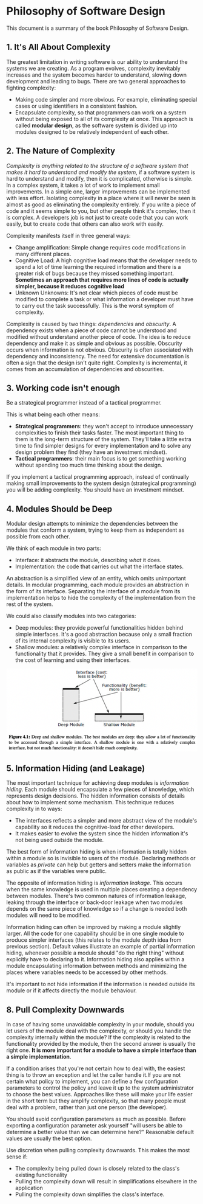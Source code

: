 # Philosophy of Software Design

This document is a summary of the book Philosophy of Software Design.

## 1. It's All About Complexity

The greatest limitation in writing software is our ability to understand the systems we are creating. As a program evolves, complexity inevitably increases and the system becomes harder to understand, slowing down development and leading to bugs.
There are two general approaches to fighting complexity:
- Making code simpler and more obvious. For example, eliminating special cases or using identifiers in a consistent fashion.
- Encapsulate complexity, so that programmers can work on a system without being exposed to all of its complexity at once. This approach is called **modular design**, as the software system is divided up into modules designed to be relatively independent of each other.

## 2. The Nature of Complexity

_Complexity is anything related to the structure of a software system that
makes it hard to understand and modify the system_, if a software system is
hard to understand and modify, then it is complicated, otherwise is simple. In
a complex system, it takes a lot of work to implement small improvements. In a
simple one, larger improvements can be implemented with less effort. Isolating
complexity in a place where it will never be seen is almost as good as
eliminating the complexity entirely. If you write a piece of code and it seems
simple to you, but other people think it's complex, then it is complex. A
developers job is not just to create code that you can work easily, but to
create code that others can also work with easily.

Complexity manifests itself in three general ways:
- Change amplification: Simple change requires code modifications in many
  different places.
- Cognitive Load: A high cognitive load means that the developer needs to spend
  a lot of time learning the required information and there is a greater risk
  of bugs because they missed something important. **Sometimes an approach that
  requires more lines of code is actually simpler, because it reduces cognitive
  load**
- Unknown Unknowns: It's not clear which pieces of code must be modified to
  complete a task or what information a developer must have to carry out the
  task successfully. This is the worst symptom of complexity.

Complexity is caused by two things: _dependencies_ and _obscurity_. A
dependency exists when a piece of code cannot be understood and modified
without understand another piece of code. The idea is to reduce dependency and
make it as simple and obvious as possible. Obscurity occurs when information is
not obvious. Obscurity is often associated with dependency and inconsistency.
The need for extensive documentation is often a sign that the design isn't
quite right. Complexity is incremental, it comes from an accumulation of
dependencies and obscurities.

## 3. Working code isn't enough
Be a strategical programmer instead of a tactical programmer. 

This is what being each other means:
- **Strategical programmers**: they won't accept to introduce unnecessary complexities to finish their tasks faster. The most important thing to them is the long-term structure of the system. They'll take a little extra time to find simpler designs for every implementation and to solve any design problem they find (they have an investment mindset).
- **Tactical programmers**: their main focus is to get something working without spending too much time thinking about the design.

If you implement a tactical programming approach, instead of continually making small improvements to the system design (strategical programming) you will be adding complexity. You should have an investment mindset.

## 4. Modules Should be Deep

Modular design attempts to minimize the dependencies between the modules that conform a system, trying to keep them as independent as possible from each other.

We think of each module in two parts:
  - Interface: it abstracts the module, describing _what_ it does.
  - Implementation: the code that carries out what the interface states.

An abstraction is a simplified view of an entity, which omits unimportant details. In modular programming, each module provides an abstraction in the form of its interface. Separating the interface of a module from its implementation helps to hide the complexity of the implementation from the rest of the system.

We could also classify modules into two categories:
  - Deep modules: they provide powerful functionalities hidden behind simple interfaces. It's a good abstraction because only a small fraction of its internal complexity is visible to its users.
  - Shallow modules: a relatively complex interface in comparison to the functionality that it provides. They give a small benefit in comparison to the cost of learning and using their interfaces.

![Deep vs shallow diagram](figures/deep_vs_shallow.png)

## 5. Information Hiding (and Leakage)

The most important technique for achieving deep modules is _information hiding_. Each module should encapsulate a few pieces of knowledge, which represents design decisions. The hidden information consists of details about how to implement some mechanism. This technique reduces complexity in to ways:
- The interfaces reflects a simpler and more abstract view of the module's capability so it reduces the cognitive-load for other developers.
- It makes easier to evolve the system since the hidden information it's not being used outside the module.

The best form of information hiding is when information is totally hidden within a module so is invisible to users of the module. Declaring methods or variables as _private_ can help but getters and setters make the information as public as if the variables were public.

The opposite of information hiding is _information leakage_. This occurs when the same knowledge is used in multiple places creating a dependency between modules. There's two common natures of information leakage, leaking through the interface or back-door leakage when two modules depends on the same piece of knowledge so if a change is needed both modules will need to be modified.

Information hiding can often be improved by making a module slightly larger. All the code for one capability should be in one single module to produce simpler interfaces (this relates to the module depth idea from previous section). Default values illustrate an example of partial information hiding, whenever possible a module should "do the right thing" without explicitly have to declaring to it. Information hiding also applies within a module encapsulating information between methods and minimizing the places where variables needs to be accessed by other methods. 

It's important to not hide information if the information is needed outside its module or if it affects directly the module behaviour.

## 8. Pull Complexity Downwards

In case of having some unavoidable complexity in your module, should you let users of the module deal with the complexity, or should you handle the complexity internally within the module? If the complexity is related to the functionality provided by the module, then the second answer is usually the right one. **It is more important for a module to have a simple interface than a simple implementation**.

If a condition arises that you're not certain how to deal with, the easiest thing is to throw an exception and let the caller handle it.If you are not certain what policy to implement, you can define a few configuration parameters to control the policy and leave it up to the system administrator to choose the best values. 
Approaches like these will make your life easier in the short term but they amplify complexity, so that many people must deal with a problem, rather than just one person (the developer). 

You should avoid configuration parameters as much as possible. Before exporting a configuration parameter ask yourself "will users be able to determine a better value than we can determine here?" Reasonable default values are usually the best option.

Use discretion when pulling complexity downwards. This makes the most sense if:
- The complexity being pulled down is closely related to the class's existing functionality
- Pulling the complexity down will result in simplifications elsewhere in the application
- Pulling the complexity down simplifies the class's interface.


